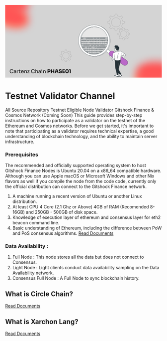 ![Images](./eth-network/cartenz/apps/danp.png)

# Testnet Validator Channel
All Source Repository Testnet Eligible Node Validator Gitshock Finance &amp; Cosmos Network (Coming Soon)
This guide provides step-by-step instructions on how to participate as a validator on the testnet of the Ethereum and Cosmos networks. Before we get started, it's important to note that participating as a validator requires technical expertise, a good understanding of blockchain technology, and the ability to maintain server infrastructure. 

### Prerequisites
The recommended and officially supported operating system to host Gitshock Finance Nodes is Ubuntu 20.04 on a x86_64 compatible hardware. Although you can use Apple macOS or Microsoft Windows and other Nix flavors as well if you compile the node from the code code, currently only the official distribution can connect to the Gitshock Finance network.

1. A machine running a recent version of Ubuntu or another Linux distribution.
2. At least CPU 4 Core (2.1 Ghz or Above) 4GB of RAM (Recomended 8-16GB) and 250GB - 500GB of disk space.
3. Knowledge of execution layer of ethereum and consensus layer for eth2 beacon command line.
4. Basic understanding of Ethereum, including the difference between PoW and PoS consensus algorithms.
[Read Documents](https://docs.gitshock.com/developers/getting-started)

### Data Availability : 
1. Full Node : This node stores all the data but does not connect to Consensus. 
2. Light Node : Light clients conduct data availability sampling on the Data Availability network. 
3. Consensus Full Node : A Full Node to sync blockchain history.


## What is Circle Chain?
[Read Documents](eth-network/docs/summary.md)

## What is Xarchon Lang?
[Read Documents](eth-network/docs/xarchon-compilers/xarchon-tutorial.md)
